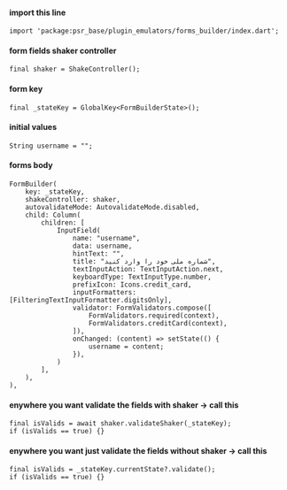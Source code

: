 #### import this line
    import 'package:psr_base/plugin_emulators/forms_builder/index.dart';

#### form fields shaker controller
    final shaker = ShakeController();

#### form key
    final _stateKey = GlobalKey<FormBuilderState>();

#### initial values
    String username = "";

#### forms body
    FormBuilder(
        key: _stateKey,
        shakeController: shaker,
        autovalidateMode: AutovalidateMode.disabled,
        child: Column(
            children: [
                InputField(
                    name: "username",
                    data: username,
                    hintText: "",
                    title: "شماره ملی خود را وارد کنید",
                    textInputAction: TextInputAction.next,
                    keyboardType: TextInputType.number,
                    prefixIcon: Icons.credit_card,
                    inputFormatters: [FilteringTextInputFormatter.digitsOnly],
                    validator: FormValidators.compose([
                        FormValidators.required(context),
                        FormValidators.creditCard(context),
                    ]),
                    onChanged: (content) => setState(() {
                        username = content;
                    }),
                )
            ],
        ),
    ),

#### enywhere you want validate the fields with shaker -> call this
    final isValids = await shaker.validateShaker(_stateKey);
    if (isValids == true) {}

#### enywhere you want just validate the fields without shaker -> call this
    final isValids = _stateKey.currentState?.validate();
    if (isValids == true) {}